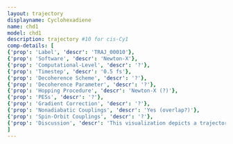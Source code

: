 ```yaml
---
layout: trajectory
displayname: Cyclohexadiene
name: chd1
model: chd1
description: trajectory #10 for cis-Cy1
comp-details: [
{'prop': 'Label', 'descr': 'TRAJ_00010'},
{'prop': 'Software', 'descr': 'Newton-X'},
{'prop': 'Computational-Level', 'descr': '?'},
{'prop': 'Timestep', 'descr': '0.5 fs'},
{'prop': 'Decoherence Scheme', 'descr': '?'},
{'prop': 'Decoherence Parameter', 'descr': '?'},
{'prop': 'Hopping Procedure', 'descr': 'Newton-X (?)'},
{'prop': 'PESs', 'descr': '?'},
{'prop': 'Gradient Correction', 'descr': '?'},
{'prop': 'Nonadiabatic Couplings', 'descr': 'Yes (overlap?)'},
{'prop': 'Spin-Orbit Couplings', 'descr': '?'},
{'prop': 'Discussion', 'descr': 'This visualization depicts a trajectory of cyclohexadiene.'}
]
---
```

